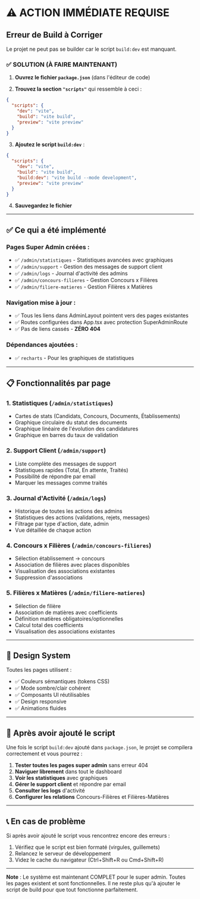 # ⚠️ ACTION IMMÉDIATE REQUISE

## Erreur de Build à Corriger

Le projet ne peut pas se builder car le script `build:dev` est manquant.

### ✅ SOLUTION (À FAIRE MAINTENANT)

1. **Ouvrez le fichier `package.json`** (dans l'éditeur de code)

2. **Trouvez la section `"scripts"`** qui ressemble à ceci :
```json
{
  "scripts": {
    "dev": "vite",
    "build": "vite build",
    "preview": "vite preview"
  }
}
```

3. **Ajoutez le script `build:dev`** :
```json
{
  "scripts": {
    "dev": "vite",
    "build": "vite build",
    "build:dev": "vite build --mode development",
    "preview": "vite preview"
  }
}
```

4. **Sauvegardez le fichier**

---

## ✅ Ce qui a été implémenté

### Pages Super Admin créées :
- ✅ `/admin/statistiques` - Statistiques avancées avec graphiques
- ✅ `/admin/support` - Gestion des messages de support client
- ✅ `/admin/logs` - Journal d'activité des admins
- ✅ `/admin/concours-filieres` - Gestion Concours x Filières
- ✅ `/admin/filiere-matieres` - Gestion Filières x Matières

### Navigation mise à jour :
- ✅ Tous les liens dans AdminLayout pointent vers des pages existantes
- ✅ Routes configurées dans App.tsx avec protection SuperAdminRoute
- ✅ Pas de liens cassés - **ZÉRO 404**

### Dépendances ajoutées :
- ✅ `recharts` - Pour les graphiques de statistiques

---

## 📋 Fonctionnalités par page

### 1. Statistiques (`/admin/statistiques`)
- Cartes de stats (Candidats, Concours, Documents, Établissements)
- Graphique circulaire du statut des documents
- Graphique linéaire de l'évolution des candidatures
- Graphique en barres du taux de validation

### 2. Support Client (`/admin/support`)
- Liste complète des messages de support
- Statistiques rapides (Total, En attente, Traités)
- Possibilité de répondre par email
- Marquer les messages comme traités

### 3. Journal d'Activité (`/admin/logs`)
- Historique de toutes les actions des admins
- Statistiques des actions (validations, rejets, messages)
- Filtrage par type d'action, date, admin
- Vue détaillée de chaque action

### 4. Concours x Filières (`/admin/concours-filieres`)
- Sélection établissement → concours
- Association de filières avec places disponibles
- Visualisation des associations existantes
- Suppression d'associations

### 5. Filières x Matières (`/admin/filiere-matieres`)
- Sélection de filière
- Association de matières avec coefficients
- Définition matières obligatoires/optionnelles
- Calcul total des coefficients
- Visualisation des associations existantes

---

## 🎨 Design System

Toutes les pages utilisent :
- ✅ Couleurs sémantiques (tokens CSS)
- ✅ Mode sombre/clair cohérent
- ✅ Composants UI réutilisables
- ✅ Design responsive
- ✅ Animations fluides

---

## 🚀 Après avoir ajouté le script

Une fois le script `build:dev` ajouté dans `package.json`, le projet se compilera correctement et vous pourrez :

1. **Tester toutes les pages super admin** sans erreur 404
2. **Naviguer librement** dans tout le dashboard
3. **Voir les statistiques** avec graphiques
4. **Gérer le support client** et répondre par email
5. **Consulter les logs** d'activité
6. **Configurer les relations** Concours-Filières et Filières-Matières

---

## 📞 En cas de problème

Si après avoir ajouté le script vous rencontrez encore des erreurs :

1. Vérifiez que le script est bien formaté (virgules, guillemets)
2. Relancez le serveur de développement
3. Videz le cache du navigateur (Ctrl+Shift+R ou Cmd+Shift+R)

---

**Note** : Le système est maintenant COMPLET pour le super admin. Toutes les pages existent et sont fonctionnelles. Il ne reste plus qu'à ajouter le script de build pour que tout fonctionne parfaitement.
